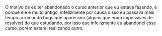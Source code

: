 O motivo de eu ter abandonado o curso anterior que eu estava fazendo, é 
porque ele é muito antigo, infelizmente por causa disso eu passava mais 
tempo arrumando bugs que apareciam (alguns que eram impossives de 
resolver) do que estudando, por isso que infelizmente eu abandonei esse 
curso, porém estarei realizando outro.
